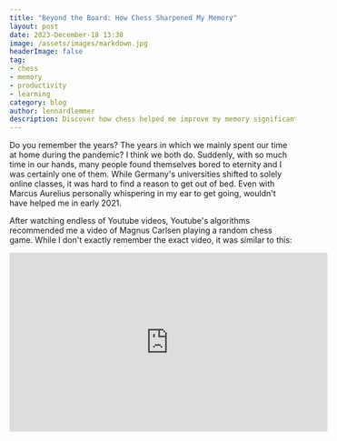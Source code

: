 ```yaml
---
title: "Beyond the Board: How Chess Sharpened My Memory"
layout: post
date: 2023-December-18 13:30
image: /assets/images/markdown.jpg
headerImage: false
tag:
- chess
- memory
- productivity
- learning
category: blog
author: lennardlemmer
description: Discover how chess helped me improve my memory significantly after two years of active playing
---
```


Do you remember the years? The years in which we mainly spent our time at home during the pandemic? I think we both do. Suddenly, with so much time in our hands, 
many people found themselves bored to eternity and I was certainly one of them. While Germany's universities shifted to solely online classes, it was hard to find a reason to get out of bed. 
Even with Marcus Aurelius personally whispering in my ear to get going, wouldn't have helped me in early 2021. 

After watching endless of Youtube videos, Youtube's algorithms recommended me a video of Magnus Carlsen playing a random chess game. While I don't exactly remember the exact video, it was similar to this:
<iframe width="560" height="315" src="https://www.youtube.com/embed/mBNmnZTOyb4?si=FwnIDBvn2D-dI8mC" title="YouTube video player" frameborder="0" allow="accelerometer; autoplay; clipboard-write; encrypted-media; gyroscope; picture-in-picture; web-share" allowfullscreen></iframe>
